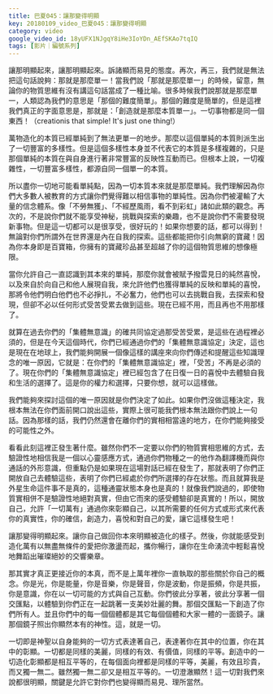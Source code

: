 ```yaml
---
title: 巴夏045：讓那變得明顯
key: 20180109_video_巴夏045：讓那變得明顯
category: video
google_video_id: 18yUFX1NJgqY8iHe3IoYDn_AEfSKAo7tqIQ
tags: [影片｜編號系列]
---
```


讓那明顯起來，讓那明顯起來。訴諸顯而易見的態度。再次，再三，我們就是無法把這句話說夠：那就是那麼單一！當我們說「那就是那麼單一」的時候，留意，無論你的物質思維有沒有講這句話當成了一種比喻。很多時候我們說那就是那麼單一，人類認為我們的意思是「那個的難度簡單」。那個的難度是簡單的，但是這裡我們真正的字面意思是，那就是：「創造就是那麼本質單一」。一切事物都是同一個東西！（creationis that simple! It's just one thing!）

萬物造化的本質已經單純到了無法更單一的地步。那麼以這個單純的本質則派生出了一切豐富的多樣性。但是這個多樣性本身並不代表它的本質是多樣複雜的，只是那個單純的本質在與自身進行著非常豐富的反映性互動而已。但根本上說，一切複雜性，一切豐富多樣性，都源自同一個單一的本質。

所以盡你一切地可能看單純點，因為一切本質本來就是那麼單純。我們理解因為你們大多數人被教育的方式讓你們覺得難以相信事物的單純性。因為你們被灌輸了大量的信念體系。像「不勞無獲」、「不經歷風雨，看不到彩虹」諸如此類的觀念。再次的，不是說你們就不能享受神秘，挑戰與探索的樂趣，也不是說你們不需要發現新事物。但是這一切都可以是很享受，很好玩的！如果你想要的話，都可以得到！無論對你們所謂外在世界還是內在自我的探索。這些都能把你引向無窮的寶藏！因為你本身即是百寶箱，你擁有的寶藏珍品甚至超越了你的這個物質思維的想像極限。

當你允許自己一直認識到其本來的單純，那麼你就會被賦予撥雲見日的純然喜悅，以及來自於向自己和他人展現自我，來允許他們也獲得單純的反映和單純的喜悅，那將令他們明白他們也不必掙扎，不必奮力，他們也可以去挑戰自我，去探索和發現，但卻不必以任何形式受苦受累去做到這些。現在已經不用，而且再也不用那樣了。

就算在過去你們的「集體無意識」的確共同協定過那受苦受累，是這些在過程裡必須的，但是在今天這個時代，你們已經通過你們的「集體無意識協定」決定，這也是現在在地球上，我們能夠開展一個像這樣的講座來向你們傳述和提醒這些知識理念的唯一原因，它就是：在你們的「集體無意識協定」裡，「受苦」不再是必須的了。現在你們的「集體無意識協定」裡已經包含了在日復一日的喜悅中去體驗自我和生活的選擇了。這是你的權力和選擇，只要你想，就可以這樣做。

我們能夠來探討這個的唯一原因就是你們決定了如此。如果你們沒做這種決定，我根本無法在你們面前開口說出這些，實際上很可能我們根本無法跟你們說上一句話。因為那樣的話，我們仍然還會在離你們的實相相當遠的地方，在你們能夠接受的可能性之外。

看看此刻這裡正發生著什麼。雖然你們不一定要以你們的物質實相思維的方式，去驗證性地相信我是一個以心靈感應方式，通過你們物種之一的他作為翻譯機而與你通話的外形意識，但重點仍是如果現在這場對話已經在發生了，那就表明了你們正開放自己去體驗這些，表明了你們已經處於你們所選擇的存在狀態。而且就算我是外星生命這件事不是真的，這種通靈狀態本身也是真的！就像我們說過的，即使物質實相併不是驗證性地絕對真實，但由它而來的感受體驗卻是真實的！所以，開放自己，允許「一切萬有」通過你來彰顯自己，以其所需要的任何方式或形式來代表你的真實性，你的確信，創造力，喜悅和對自己的愛，讓它這樣發生吧！

讓那變得明顯起來。讓你自己做回你本來明顯被造化的樣子。然後，你就能感受到造化萬有以無盡無條件的愛把你激盪而起，攜你暢行，讓你在生命湧流中輕鬆喜悅地舞蹈出璀璨絕妙的交響樂章。

那其實才真正更接近你的本真，而不是上萬年裡你一直執取的那些關於你自己的概念。你是光，你是能量，你是音樂，你是聲音，你是波動，你是振頻，你是共振，你是意識，你在以一切可能的方式與自己互動。你們彼此分享著，彼此分享著一個交匯點，以體驗到你們正在一起跳著一支美妙壯麗的舞。那個交匯點一下創造了你們所有人。並且你們中的每一個個體都是其它每個個體和大家一體的一面鏡子。讓那個鏡子照出你顯然本有的神性。這，就是一切。

一切即是神聖以自身能夠的一切方式表達著自己，表達著你在其中的位置，你在其中的彰顯。一切都是同樣的美麗，同樣的有效、有價值，同樣的平等。創造中的一切造化彰顯都是相互平等的，在每個面向裡都是同樣的平等，美麗，有效且珍貴，而又獨一無二。雖然獨一無二卻又是相互平等的。一切澄澈顯然！這一切對我們來說都很明顯，關鍵是允許它對你們也變得顯而易見、理所當然。
